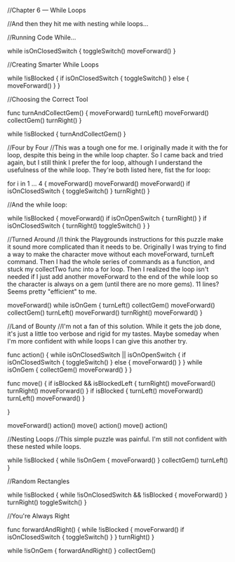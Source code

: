 //Chapter 6 — While Loops

//And then they hit me with nesting while loops...

//Running Code While...

while isOnClosedSwitch {
	toggleSwitch()
    moveForward()
}

//Creating Smarter While Loops

while !isBlocked {
    if isOnClosedSwitch {
        toggleSwitch()
    } else {
        moveForward()
    }
}

//Choosing the Correct Tool

func turnAndCollectGem() {
    moveForward()
    turnLeft()
    moveForward()
    collectGem()
    turnRight()
}

while !isBlocked {
    turnAndCollectGem()
}

//Four by Four
//This was a tough one for me. I originally made it with the for loop, despite this being in the while loop chapter. So I came back and tried again, but I still think I prefer the for loop, although I understand the usefulness of the while loop. They're both listed here, fist the for loop:

for i in 1 ... 4 {
    moveForward()
    moveForward()
    moveForward()
    if isOnClosedSwitch {
        toggleSwitch()
    }
    turnRight()
}

//And the while loop:

while !isBlocked {
    moveForward()
    if isOnOpenSwitch {
        turnRight()
    }
    if isOnClosedSwitch {
        turnRight()
        toggleSwitch()
    }
}

//Turned Around
//I think the Playgrounds instructions for this puzzle make it sound more complicated than it needs to be. Originally I was trying to find a way to make the character move without each moveForward, turnLeft command. Then I had the whole series of commands as a function, and stuck my collectTwo func into a for loop. Then I realized the loop isn't needed if I just add another moveForward to the end of the while loop so the character is always on a gem (until there are no more gems). 11 lines? Seems pretty "efficient" to me.

moveForward()
while isOnGem {
    turnLeft()
    collectGem()
    moveForward()
    collectGem()
    turnLeft()
    moveForward()
    turnRight()
    moveForward()
}

//Land of Bounty
//I'm not a fan of this solution. While it gets the job done, it's just a little too verbose and rigid for my tastes. Maybe someday when I'm more confident with while loops I can give this another try.

func action() {
    while isOnClosedSwitch || isOnOpenSwitch {
        if isOnClosedSwitch {
            toggleSwitch()
        } else {
            moveForward()
        }
    }
    while isOnGem {
        collectGem()
        moveForward()
    }
}

func move() {
    if isBlocked && isBlockedLeft {
        turnRight()
        moveForward()
        turnRight()
        moveForward()
    }
    if isBlocked {
        turnLeft()
        moveForward()
        turnLeft()
        moveForward()
    }
        
}

moveForward()
action()
move()
action()
move()
action()

//Nesting Loops
//This simple puzzle was painful. I'm still not confident with these nested while loops.

while !isBlocked {
	while !isOnGem {
		moveForward()
	}
	collectGem()
	turnLeft()
}

//Random Rectangles

while !isBlocked {
    while !isOnClosedSwitch && !isBlocked {
        moveForward()
    }
    turnRight()
    toggleSwitch()
}

//You're Always Right

func forwardAndRight() {
    while !isBlocked {
        moveForward()
    if isOnClosedSwitch {
        toggleSwitch()
    }
    }
    turnRight()
}

while !isOnGem {
    forwardAndRight()
}
collectGem()
